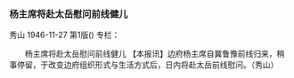 ### 杨主席将赴太岳慰问前线健儿
秀山
1946-11-27
第1版()
专栏：

　　杨主席将赴太岳慰问前线健儿
    【本报讯】边府杨主席自冀鲁豫前线归来，稍事停留，于改变边府组织形式与生活方式后，日内将赴太岳前线慰问。（秀山）
